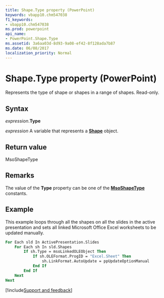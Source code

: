 ```yaml
---
title: Shape.Type property (PowerPoint)
keywords: vbapp10.chm547038
f1_keywords:
- vbapp10.chm547038
ms.prod: powerpoint
api_name:
- PowerPoint.Shape.Type
ms.assetid: 3a6aa03d-8d93-9a08-ef42-8f128ada7b87
ms.date: 06/08/2017
localization_priority: Normal
---
```



# Shape.Type property (PowerPoint)

Represents the type of shape or shapes in a range of shapes. Read-only.


## Syntax

_expression_.**Type**

_expression_ A variable that represents a **[Shape](PowerPoint.Shape.md)** object.


## Return value

MsoShapeType


## Remarks

The value of the **Type** property can be one of the **[MsoShapeType](office.msoshapetype.md)** constants.


## Example

This example loops through all the shapes on all the slides in the active presentation and sets all linked Microsoft Office Excel worksheets to be updated manually.


```vb
For Each sld In ActivePresentation.Slides 
    For Each sh In sld.Shapes 
        If sh.Type = msoLinkedOLEObject Then 
            If sh.OLEFormat.ProgID = "Excel.Sheet" Then 
                sh.LinkFormat.AutoUpdate = ppUpdateOptionManual 
            End If 
        End If 
    Next 
Next
```




[!include[Support and feedback](~/includes/feedback-boilerplate.md)]
